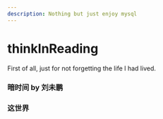 ```yaml
---
description: Nothing but just enjoy mysql
---
```


# thinkInReading

First of all, just for not forgetting the life I had lived.


### 暗时间 __by 刘未鹏__

### 这世界
